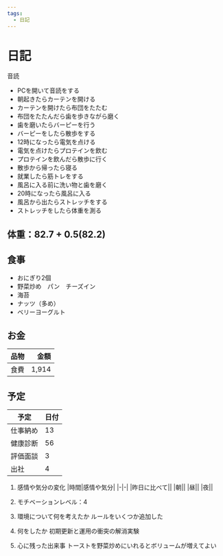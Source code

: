 ```yaml
---
tags:
  - 日記
---
```



# 日記

音読

* PCを開いて音読をする
* 朝起きたらカーテンを開ける
* カーテンを開けたら布団をたたむ
* 布団をたたんだら歯を歩きながら磨く
* 歯を磨いたらバーピーを行う
* バーピーをしたら散歩をする
* 12時になったら電気を点ける
* 電気を点けたらプロテインを飲む
* プロテインを飲んだら散歩に行く
* 散歩から帰ったら寝る
* 就業したら筋トレをする
* 風呂に入る前に洗い物と歯を磨く
* 20時になったら風呂に入る
* 風呂から出たらストレッチをする
* ストレッチをしたら体重を測る

## 体重：82.7 + 0.5(82.2)

## 食事

* おにぎり2個
* 野菜炒め　パン　チーズイン
* 海苔
* ナッツ（多め）
* ベリーヨーグルト

## お金

|品物|金額|
| - | -: |
|食費|1,914|

## 予定

|予定|日付|
| - | - |
|仕事納め|13|
|健康診断|56|
|評価面談|3|
|出社|4|

1. 感情や気分の変化
   |時間|感情や気分|
   |-|-|
   |昨日に比べて||
   |朝||
   |昼||
   |夜||

2. モチベーションレベル：4

3. 環境について何を考えたか
   ルールをいくつか追加した

4. 何をしたか
   初期更新と運用の衝突の解消実験
5. 心に残った出来事
   トーストを野菜炒めにいれるとボリュームが増えてよい
